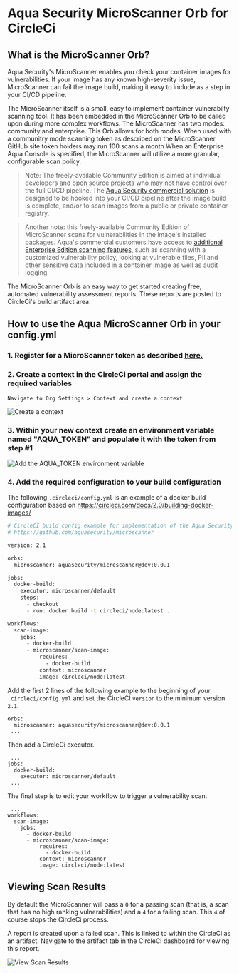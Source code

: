 
# Aqua Security MicroScanner Orb for CircleCi

## What is the MicroScanner Orb?

Aqua Security's MicroScanner enables you check your container images for vulnerabilities. If your image has any known high-severity issue, MicroScanner can fail the image build, making it easy to include as a step in your CI/CD pipeline.

The MicroScanner itself is a small, easy to implement container vulnerabilty scanning tool. It has been embedded in the MicroScanner Orb to be called upon during more complex workflows. The MicroScanner has two modes: community and enterprise. This Orb allows for both modes. When used with a communitry mode scanning token as described on the MicroScanner GitHub site token holders may run 100 scans a month  When an Enterprise Aqua Console is specified, the MicroScanner will utilize a more granular, configurable scan policy.

> Note: The freely-available Community Edition is aimed at individual developers and open source projects who may not have control over the full CI/CD pipeline. The <a href="https://www.aquasec.com/use-cases/continuous-image-assurance/">Aqua Security commercial solution</a> is designed to be hooked into your CI/CD pipeline after the image build is complete, and/or to scan images from a public or private container registry.

> Another note: this freely-available Community Edition of MicroScanner scans for vulnerabilities in the image's installed packages. Aqua's commercial customers have access to [additional Enterprise Edition scanning features](#aqua-security-edition-comparison), such as scanning with a customized vulnerability policy, looking at vulnerable files, PII and other sensitive data included in a container image as well as audit logging.

The MicroScanner Orb is an easy way to get started creating free, automated vulnerability assessment reports. These reports are posted to CircleCi's build artifact area.


## How to use the Aqua MicroScanner Orb in your config.yml

### 1. Register for a MicroScanner token as described [here.](https://github.com/aquasecurity/microscanner)

### 2. Create a context in the CircleCi portal and assign the required variables
    Navigate to Org Settings > Context and create a context

<p align="left">
  <img alt="Create a context" src="https://github.com/aquasecurity/circleci-orb-microscanner/blob/master/images/context1.png">
</p>

### 3. Within your new context create an environment variable named "AQUA_TOKEN" and populate it with the token from step #1

<p align="left">
  <img alt="Add the AQUA_TOKEN environment variable" src="https://github.com/aquasecurity/circleci-orb-microscanner/blob/master/images/contextEnvVar.png">
</p>

### 4. Add the required configuration to your build configuration

The following `.circleci/config.yml` is an example of a docker build configuration based on https://circleci.com/docs/2.0/building-docker-images/

```bash
# CircleCI build config example for implementation of the Aqua Security MicroScanner
# https://github.com/aquasecurity/microscanner

version: 2.1

orbs:
  microscanner: aquasecurity/microscanner@dev:0.0.1

jobs:
  docker-build:
    executor: microscanner/default
    steps:
      - checkout
      - run: docker build -t circleci/node:latest .

workflows:
  scan-image:
    jobs:
      - docker-build
      - microscanner/scan-image:
          requires:
            - docker-build
          context: microscanner
          image: circleci/node:latest

```

Add the first 2 lines of the following example to the beginning of 
your `.circleci/config.yml` and set the CircleCI `version` to the minimum version `2.1`.

```shell
orbs:
  microscanner: aquasecurity/microscanner@dev:0.0.1
 ...
```

Then add a CircleCi executor.

```shell
 ...
jobs:
  docker-build:
    executor: microscanner/default
 ...
```

The final step is to edit your workflow to trigger a vulnerability scan.

```shell
 ...
workflows:
  scan-image:
    jobs:
      - docker-build
      - microscanner/scan-image:
          requires:
            - docker-build
          context: microscanner
          image: circleci/node:latest
```

## Viewing Scan Results
By default the MicroScanner will pass a `0` for a passing scan (that is, a scan that has no high ranking vulnerabilities) and a `4` for a failing scan. This `4` of course stops the CircleCi process.

A report is created upon a failed scan. This is linked to within the CircleCi as an artifact. Navigate to the artifact tab in the CircleCi dashboard for viewing this report.

<p align="left">
  <img alt="View Scan Results" src="https://github.com/aquasecurity/circleci-orb-microscanner/blob/master/images/scanReport.png">
</p>
